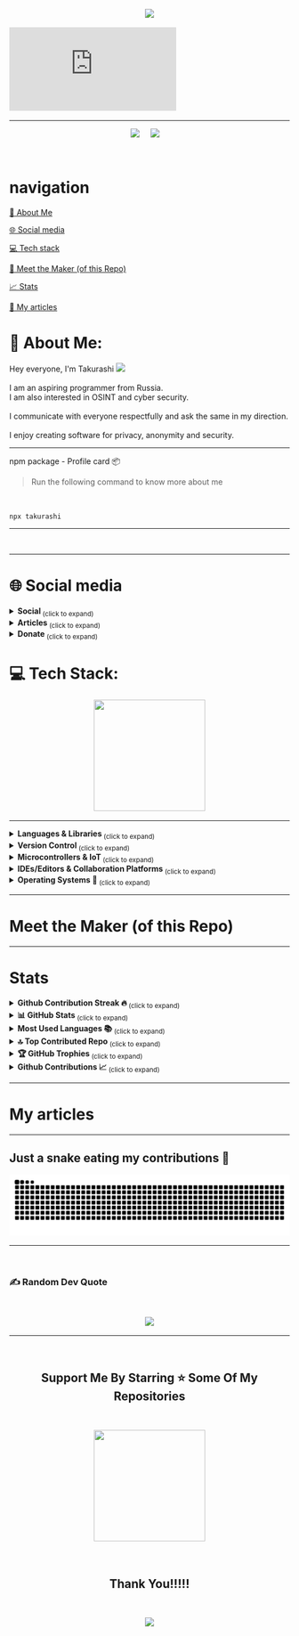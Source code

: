 <p align="center">
  <img src="https://capsule-render.vercel.app/api?type=waving&color=gradient&height=90"/>
</p>

[![GitHub ReadMe Header](https://github.com/Takurashi/Takurashi/blob/main/animated-banner_github/index.html)](https://github.com/Takurashi/Takurashi/animated-banner_github)

---
<p align='center'>
<img src="https://komarev.com/ghpvc/?username=takurashi">&nbsp;&nbsp;&nbsp;&nbsp;
<img src="https://img.shields.io/github/followers/takurashi?style=social">&nbsp;&nbsp;&nbsp;&nbsp;
</p>
<br>

# navigation

[💫 About Me](#-about-me)

[🌐 Social media](#-social-media)

[💻 Tech stack](#-tech-stack)

[🧐 Meet the Maker (of this Repo)](#meet-the-maker-of-this-repo)

[📈 Stats](#stats)

[📑 My articles](#my-articles)


# 💫 About Me:
Hey everyone, I'm Takurashi <img src="https://media.giphy.com/media/hvRJCLFzcasrR4ia7z/giphy.gif" width="30px"><br>  <br>I am an aspiring programmer from Russia.<br>I am also interested in OSINT and cyber security.<br><br>I communicate with everyone respectfully and ask the same in my direction.<br><br>I enjoy creating software for privacy, anonymity and security.

---

npm package - Profile card 📦 
<br>

> Run the following command to know more about me

<br> 

```
npx takurashi
```

<hr>
<br>

---

# 🌐 Social media

<details>
  <summary><strong> Social </strong> <sub> (click to expand) </sub></summary>
  <br>
  
#### Main 
> [![YouTube](https://img.shields.io/badge/YouTube-%23FF0000.svg?logo=YouTube&logoColor=white)](https://youtube.com/@takurashime) [![TikTok](https://img.shields.io/badge/TikTok-%23000000.svg?logo=TikTok&logoColor=white)](https://tiktok.com/@takurashime) [![YouTube](https://img.shields.io/badge/YouTube-%23FF0000.svg?logo=YouTube&logoColor=white)](https://youtube.com/@takurashi)

#### My life

>[![X](https://img.shields.io/badge/X-black.svg?logo=X&logoColor=white)](https://x.com/takurashime) [![Instagram](https://img.shields.io/badge/Instagram-%23E4405F.svg?logo=Instagram&logoColor=white)](https://instagram.com/takurashime) [![Reddit](https://img.shields.io/badge/Reddit-%23FF4500.svg?logo=Reddit&logoColor=white)](https://reddit.com/user/takurashime)

#### For the community
> [![Discord](https://img.shields.io/badge/Discord-%237289DA.svg?logo=discord&logoColor=white)](https://discord.gg/takurashime) [![Twitch](https://img.shields.io/badge/Twitch-%239146FF.svg?logo=Twitch&logoColor=white)](https://twitch.tv/takurashime) 

#### My activities
> [![LinkedIn](https://img.shields.io/badge/LinkedIn-%230077B5.svg?logo=linkedin&logoColor=white)](https://linkedin.com/in/takurashime)

<br>
</details>

<details>
  <summary><strong> Articles </strong> <sub> (click to expand) </sub></summary>
  <br>
<h6>✉️ I publish information in Russian and English on my social media accounts.</h6>

<details>
  <summary><strong> In Russia </strong> <sub> (click to expand) </sub></summary>
  <br>

#### Web3
> 1

#### IT
> 2

#### Miscellaneous
> 3

<br>
</details>

<details>
  <summary><strong> In English </strong> <sub> (click to expand) </sub></summary>
  <br>

#### Web3
> 1

#### IT
> 2

#### Miscellaneous
> 3

<br>
</details>

<br>
</details>

<details>
  <summary><strong> Donate </strong> <sub> (click to expand) </sub></summary>
  <br>

  1

  <br>
</details>

# 💻 Tech Stack:

<p align='center'>
<img src="https://media.giphy.com/media/TEnXkcsHrP4YedChhA/giphy.gif" width="200" height="200" frameBorder="0" class="giphy-embed" allowFullScreen></img></p>

--- 

<details>
  <summary><strong> Languages & Libraries </strong> <sub> (click to expand) </sub></summary>
  <br>

![Python](https://img.shields.io/badge/python-3670A0?style=for-the-badge&logo=python&logoColor=ffdd54) 

<br>
</details>

<details>
  <summary><strong> Version Control </strong> <sub> (click to expand) </sub></summary>
  <br>

![Git](https://img.shields.io/badge/git-%23F05033.svg?style=for-the-badge&logo=git&logoColor=white) ![GitHub](https://img.shields.io/badge/github-%23121011.svg?style=for-the-badge&logo=github&logoColor=white) ![GitLab](https://img.shields.io/badge/gitlab-%23181717.svg?style=for-the-badge&logo=gitlab&logoColor=white)

<br>
</details>

<details>
  <summary><strong> Microcontrollers & IoT </strong> <sub> (click to expand) </sub></summary>
  <br>

![Arduino](https://img.shields.io/badge/-Arduino-00979D?style=for-the-badge&logo=Arduino&logoColor=white) ![Raspberry Pi](https://img.shields.io/badge/-Raspberry_Pi-C51A4A?style=for-the-badge&logo=Raspberry-Pi)

<br>
</details>

<details>
  <summary><strong> IDEs/Editors & Collaboration Platforms </strong> <sub> (click to expand) </sub></summary>
  <br>

<img src="https://img.shields.io/badge/Visual%20Studio%20Code-0078d7.svg?style=for-the-badge&logo=visual-studio-code&logoColor=white">&nbsp;&nbsp;
<img src="https://img.shields.io/badge/Visual%20Studio-5C2D91.svg?style=for-the-badge&logo=visual-studio&logoColor=white">&nbsp;&nbsp;

<br>
</details>

<details>
  <summary><strong> Operating Systems 🐧 </strong> <sub> (click to expand) </sub></summary>
  <br>

<br>
<p align='center'>
<img src="https://media.giphy.com/media/WFZvB7VIXBgiz3oDXE/giphy.gif" width="200" height="200" frameBorder="0" class="giphy-embed" allowFullScreen></img></p>
<br>
<p align='center'>
<img src="https://img.shields.io/badge/Arch%20Linux-1793D1?logo=arch-linux&logoColor=fff&style=for-the-badge">&nbsp;&nbsp;
<img src="https://img.shields.io/badge/Debian-D70A53?style=for-the-badge&logo=debian&logoColor=white">&nbsp;&nbsp;
<img src="https://img.shields.io/badge/Kali-268BEE?style=for-the-badge&logo=kalilinux&logoColor=white">&nbsp;&nbsp;
<img src="https://img.shields.io/badge/Windows-0078D6?style=for-the-badge&logo=windows&logoColor=white">&nbsp;&nbsp;
</p>

<br>
</details>

---

# Meet the Maker (of this Repo)

---

# Stats

<details>
  <summary><strong> Github Contribution Streak 🔥  </strong> <sub> (click to expand) </sub></summary>
  <br>

<br>
<p align='center'><img src="https://nirzak-streak-stats.vercel.app/?user=takurashi&theme=blue_navy&hide_border=false"></p>

<hr><br>

<br>
</details>

<details>
  <summary><strong> 📊 GitHub Stats </strong> <sub> (click to expand) </sub></summary>
  <br>

  <br>
<p align='center'><img src="https://github-readme-stats.vercel.app/api?username=takurashi&theme=blue_navy&hide_border=false&include_all_commits=false&count_private=false"></p>

<hr><br>
  
<br>
</details>

<details>
  <summary><strong> Most Used Languages 📚 </strong> <sub> (click to expand) </sub></summary>
  <br>

  <br>
<p align='center'>
<img src="https://github-readme-stats.vercel.app/api/top-langs/?username=takurashi&theme=blue_navy&hide_border=false&include_all_commits=false&count_private=false&layout=compact">
</p>
<p align='center'>
<h6>Note : Does not indicate my skill level or anything like that, it's a GitHub metric of which languages have the most code on GitHub.</h6>
</p>

<hr>
<br>
  
<br>
</details>

<details>
  <summary><strong> 🔝 Top Contributed Repo </strong> <sub> (click to expand) </sub></summary>
  <br>

  <br>
<p align='center'><img src="https://github-contributor-stats.vercel.app/api?username=takurashi&limit=5&theme=blue_navy&combine_all_yearly_contributions=true"></p>

<hr><br>
  
<br>
</details>

<details>
  <summary><strong> 🏆 GitHub Trophies </strong> <sub> (click to expand) </sub></summary>
  <br>

  ![](https://github-profile-trophy.vercel.app/?username=takurashi&theme=radical&no-frame=false&no-bg=false&margin-w=4)
  
<br>
</details>

<details>
  <summary><strong> Github Contributions 📈 </strong> <sub> (click to expand) </sub></summary>
  <br>

  [![Ashutosh's github activity graph](https://github-readme-activity-graph.vercel.app/graph?username=takurashi&bg_color=0c0e10&color=70a7ff&line=24a6d6&point=545455&area=true&hide_border=true)](https://github.com/ashutosh00710/github-readme-activity-graph)
  
<br>
</details>

---

# My articles

---

## Just a snake eating my contributions 🐍
<p align='center'>
<picture>
  <source
    media="(prefers-color-scheme: dark)"
    srcset="https://raw.githubusercontent.com/Takurashi/Takurashi/d5ce0df35ec5abd23ab96f5125b28f4c22ff3ee5/snake/github-contribution-grid-snake-dark.svg"
  />
  <source
    media="(prefers-color-scheme: light)"
    srcset="https://raw.githubusercontent.com/Takurashi/Takurashi/d5ce0df35ec5abd23ab96f5125b28f4c22ff3ee5/snake/github-contribution-grid-snake.svg"
  />
  <img
    alt="github contribution grid snake animation"
    src="https://raw.githubusercontent.com/Takurashi/Takurashi/d5ce0df35ec5abd23ab96f5125b28f4c22ff3ee5/snake/github-contribution-grid-snake.svg"
  />
</picture>

</p>

<hr>
<br>

### ✍️ Random Dev Quote

<br>
<p align='center'>
<img src="https://quotes-github-readme.vercel.app/api?type=horizontal&theme=radical">
</p>
<hr>
<br>
<h2 align='center'>Support Me By Starring ⭐ Some Of My Repositories</h2>
<br>

<p align='center'>
<img src="https://media.giphy.com/media/O51MQ3DduOcGW6ofR3/giphy.gif" width="200" height="200" frameBorder="0" class="giphy-embed" allowFullScreen></img></p>
<br>

<h2 align='center'>Thank You!!!!!</h2>
<br>
<p align="center">
  <img src="https://capsule-render.vercel.app/api?type=waving&color=gradient&height=90&section=footer"/>
</p>
